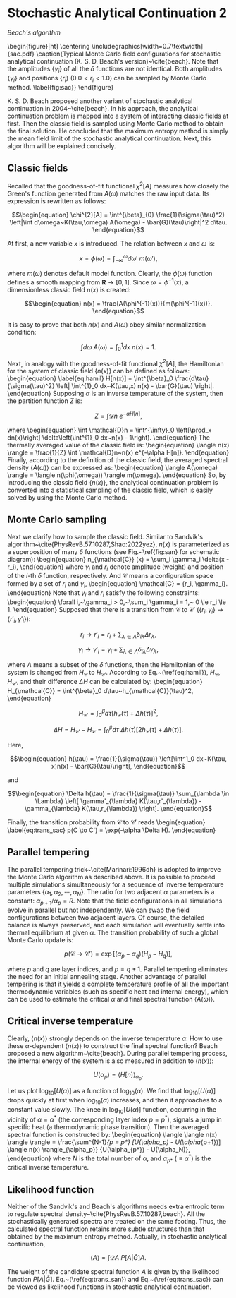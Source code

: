 # Stochastic Analytical Continuation 2

*Beach's algorithm*

\begin{figure}[ht]
\centering
\includegraphics[width=0.7\textwidth]{sac.pdf}
\caption{Typical Monte Carlo field configurations for stochastic analytical continuation (K. S. D. Beach's version)~\cite{beach}. Note that the amplitudes $\{\gamma_i\}$ of all the $\delta$ functions are not identical. Both amplitudes $\{\gamma_i\}$ and positions $\{r_i\}$ ($0.0 < r_i < 1.0$) can be sampled by Monte Carlo method. \label{fig:sac}}
\end{figure}

K. S. D. Beach proposed another variant of stochastic analytical continuation in 2004~\cite{beach}. In his approach, the analytical continuation problem is mapped into a system of interacting classic fields at first. Then the classic field is sampled using Monte Carlo method to obtain the final solution. He concluded that the maximum entropy method is simply the mean field limit of the stochastic analytical continuation. Next, this algorithm will be explained concisely.     

## Classic fields

Recalled that the goodness-of-fit functional $\chi^{2}[A]$ measures how closely the Green's function generated from $A(\omega)$ matches the raw input data. Its expression is rewritten as follows: 
```math
\begin{equation}
\chi^{2}[A] = \int^{\beta}_{0} \frac{1}{\sigma(\tau)^2} 
\left|\int d\omega~K(\tau,\omega) A(\omega) - \bar{G}(\tau)\right|^2 d\tau.
\end{equation}
```
At first, a new variable $x$ is introduced. The relation between $x$ and $\omega$ is:
```math  
\begin{equation}
x = \phi(\omega) = \int^{\omega}_{-\infty} d\omega'~m(\omega'),
\end{equation}
```
where $m(\omega)$ denotes default model function. Clearly, the $\phi(\omega)$ function defines a smooth mapping from $\mathbf{R} \to [0,1]$. Since $\omega = \phi^{-1}(x)$, a dimensionless classic field $n(x)$ is created:
```math
\begin{equation}
n(x) = \frac{A(\phi^{-1}(x))}{m(\phi^{-1}(x))}.
\end{equation}
```
It is easy to prove that both $n(x)$ and $A(\omega)$ obey similar normalization condition: 
```math
\begin{equation}
\int d\omega~A(\omega) = \int^{1}_0 dx~n(x) = 1.
\end{equation}
```
Next, in analogy with the goodness-of-fit functional $\chi^2[A]$, the Hamiltonian for the system of classic field $\{n(x)\}$ can be defined as follows:
\begin{equation}
\label{eq:hamil}
H[n(x)] = \int^{\beta}_0 \frac{d\tau}{\sigma(\tau)^2}
\left|
\int^{1}_0 dx~K(\tau,x) n(x) - \bar{G}(\tau)
\right|.
\end{equation}
Supposing $\alpha$ is an inverse temperature of the system, then the partition function $Z$ is:
```math
\begin{equation}
Z = \int \mathcal{D}n~e^{-\alpha H[n]},
\end{equation}
```
where
\begin{equation}
\int \mathcal{D}n = 
\int^{\infty}_0 \left[\prod_x dn(x)\right]
\delta\left(\int^{1}_0 dx~n(x) - 1\right).
\end{equation}
The thermally averaged value of the classic field is:
\begin{equation}
\langle n(x) \rangle = \frac{1}{Z} \int \mathcal{D}n~n(x) e^{-\alpha H[n]}.
\end{equation}
Finally, according to the definition of the classic field, the averaged spectral density $\langle A(\omega) \rangle$ can be expressed as:
\begin{equation}
\langle A(\omega) \rangle = \langle n(\phi(\omega)) \rangle m(\omega).
\end{equation}
So, by introducing the classic field $\{n(x)\}$, the analytical continuation problem is converted into a statistical sampling of the classic field, which is easily solved by using the Monte Carlo method.   

## Monte Carlo sampling

Next we clarify how to sample the classic field. Similar to Sandvik's algorithm~\cite{PhysRevB.57.10287,Shao:2022yez}, $n(x)$ is parameterized as a superposition of many $\delta$ functions (see Fig.~\ref{fig:san} for schematic diagram): 
\begin{equation}
n_{\mathcal{C}} (x) = \sum_i \gamma_i \delta(x - r_i),
\end{equation}
where $\gamma_i$ and $r_i$ denote amplitude (weight) and position of the $i$-th $\delta$ function, respectively. And $\mathcal{C}$ means a configuration space formed by a set of $r_i$ and $\gamma_i$,
\begin{equation}
\mathcal{C} = \{r_i, \gamma_i\}.
\end{equation}
Note that $\gamma_i$ and $r_i$ satisfy the following constraints:
\begin{equation}
\forall i,~\gamma_i > 0,~\sum_i \gamma_i = 1,~ 0 \le r_i \le 1.
\end{equation}
Supposed that there is a transition from $\mathcal{C}$ to $\mathcal{C}'$ ($\{r_i, \gamma_i\} \to \{r'_i, \gamma'_i\}$): 
```math
\begin{equation}
r_i \to r'_i = 
r_i + \sum_{\lambda \in \Lambda} \delta_{i\lambda} \Delta r_{\lambda},
\end{equation}
```
```math
\begin{equation}
\gamma_i \to \gamma'_i =
\gamma_i + \sum_{\lambda \in \Lambda} \delta_{i\lambda} \Delta \gamma_{\lambda},
\end{equation}
```
where $\Lambda$ means a subset of the $\delta$ functions, then the Hamiltonian of the system is changed from $H_{\mathcal{C}}$ to $H_{\mathcal{C}'}$. According to Eq.~(\ref{eq:hamil}), $H_\mathcal{C}$, $H_{\mathcal{C}'}$, and their difference $\Delta H$ can be calculated by:
\begin{equation}
H_{\mathcal{C}} = \int^{\beta}_0 d\tau~h_{\mathcal{C}}(\tau)^2,
\end{equation}
```math
\begin{equation}
H_{\mathcal{C}'} = \int^{\beta}_0 d\tau 
\left[h_{\mathcal{C}}(\tau) + \Delta h(\tau)\right]^2,
\end{equation}
```
```math
\begin{equation}
\Delta H = H_{\mathcal{C}'} - H_{\mathcal{C}} = 
\int^{\beta}_0 d\tau~\Delta h(\tau) 
[2h_{\mathcal{C}}(\tau) + \Delta h(\tau)].
\end{equation}
```
Here,
```math
\begin{equation}
h(\tau) = \frac{1}{\sigma(\tau)} \left[\int^1_0 dx~K(\tau, x)n(x) - \bar{G}(\tau)\right],
\end{equation}
```
and
```math
\begin{equation}
\Delta h(\tau) = \frac{1}{\sigma(\tau)}
\sum_{\lambda \in \Lambda}
\left[
\gamma'_{\lambda} K(\tau,r'_{\lambda}) - \gamma_{\lambda} K(\tau,r_{\lambda})
\right].
\end{equation}
```
Finally, the transition probability from $\mathcal{C}$ to $\mathcal{C}'$ reads
\begin{equation}
\label{eq:trans_sac}
p(C \to C') = \exp(-\alpha \Delta H).
\end{equation}

## Parallel tempering

The parallel tempering trick~\cite{Marinari:1996dh} is adopted to improve the Monte Carlo algorithm as described above. It is possible to proceed multiple simulations simultaneously for a sequence of inverse temperature parameters $\{\alpha_1, \alpha_2, \cdots, \alpha_N \}$. The ratio for two adjacent $\alpha$ parameters is a constant: $\alpha_{p+1} / \alpha_p = R$. Note that the field configurations in all simulations evolve in parallel but not independently. We can swap the field configurations between two adjacent layers. Of course, the detailed balance is always preserved, and each simulation will eventually settle into thermal equilibrium at given $\alpha$. The transition probability of such a global Monte Carlo update is:
```math
\begin{equation}
p(\mathcal{C} \to \mathcal{C}') = \exp[(\alpha_p - \alpha_q)(H_{p} - H_{q})],
\end{equation}
```
where $p$ and $q$ are layer indices, and $p = q \pm 1$. Parallel tempering eliminates the need for an initial annealing stage. Another advantage of parallel tempering is that it yields a complete temperature profile of all the important thermodynamic variables (such as specific heat and internal energy), which can be used to estimate the critical $\alpha$ and final spectral function $\langle A(\omega) \rangle$.   

## Critical inverse temperature

Clearly, $\langle n(x) \rangle$ strongly depends on the inverse temperature $\alpha$. How to use these $\alpha$-dependent $\langle n(x) \rangle$ to construct the final spectral function? Beach proposed a new algorithm~\cite{beach}. During parallel tempering process, the internal energy of the system is also measured in addition to $\langle n(x) \rangle$: 
```math
\begin{equation}
U(\alpha_p) = \langle H [n] \rangle_{\alpha_p}.
\end{equation}
```
Let us plot $\log_{10}[U(\alpha)]$ as a function of $\log_{10} (\alpha)$. We find that $\log_{10}[U(\alpha)]$ drops quickly at first when $\log_{10} (\alpha)$ increases, and then it approaches to a constant value slowly. The knee in $\log_{10}[U(\alpha)]$ function, occurring in the vicinity of $\alpha = \alpha^*$ (the corresponding layer index $p = p^{*}$), signals a jump in specific heat (a thermodynamic phase transition). Then the averaged spectral function is constructed by:
\begin{equation}
\langle \langle n(x) \rangle \rangle =
\frac{\sum^{N-1}_{p = p*} [U(\alpha_p) - U(\alpha_{p+1})] \langle n(x) \rangle_{\alpha_p}}
{U(\alpha_{p*}) - U(\alpha_N)},
\end{equation}
where $N$ is the total number of $\alpha$, and $\alpha_{p*}$ ($\equiv \alpha^{*}$) is the critical inverse temperature.

## Likelihood function

Neither of the Sandvik's and Beach's algorithms needs extra entropic term to regulate spectral density~\cite{PhysRevB.57.10287,beach}. All the stochastically generated spectra are treated on the same footing. Thus, the calculated spectral function retains more subtle structures than that obtained by the maximum entropy method. Actually, in stochastic analytical continuation,
```math
\begin{equation}
\langle A \rangle = \int \mathcal{D} A~P[A|\bar{G}] A.
\end{equation}
```
The weight of the candidate spectral function $A$ is given by the likelihood function $P[A|\bar{G}]$. Eq.~(\ref{eq:trans_san}) and Eq.~(\ref{eq:trans_sac}) can be viewed as likelihood functions in stochastic analytical continuation.
